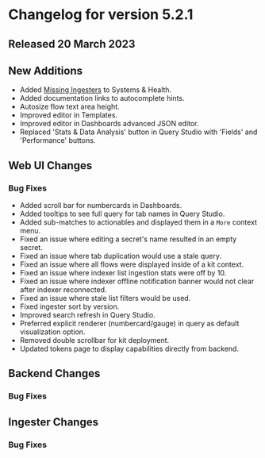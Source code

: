 # Changelog for version 5.2.1

## Released 20 March 2023

## New Additions

* Added <a href="/gui/systems-health.html#ingesters-federators">Missing Ingesters</a> to Systems & Health. 
* Added documentation links to autocomplete hints.
* Autosize flow text area height.
* Improved editor in Templates.
* Improved editor in Dashboards advanced JSON editor.
* Replaced 'Stats & Data Analysis' button in Query Studio with 'Fields' and 'Performance' buttons.

## Web UI Changes

### Bug Fixes

* Added scroll bar for numbercards in Dashboards.
* Added tooltips to see full query for tab names in Query Studio.
* Added sub-matches to actionables and displayed them in a `More` context menu.
* Fixed an issue where editing a secret's name resulted in an empty secret.
* Fixed an issue where tab duplication would use a stale query.
* Fixed an issue where all flows were displayed inside of a kit context.
* Fixed an issue where indexer list ingestion stats were off by 10.
* Fixed an issue where indexer offline notification banner would not clear after indexer reconnected. 
* Fixed an issue where stale list filters would be used.
* Fixed ingester sort by version.
* Improved search refresh in Query Studio. 
* Preferred explicit renderer (numbercard/gauge) in query as default visualization option.
* Removed double scrollbar for kit deployment.
* Updated tokens page to display capabilities directly from backend.

## Backend Changes

### Bug Fixes

## Ingester Changes

### Bug Fixes
